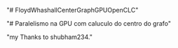 "# FloydWhashallCenterGraphGPUOpenCLC" 

"# Paralelismo na GPU com caluculo do centro do grafo"


"my Thanks to shubham234."
